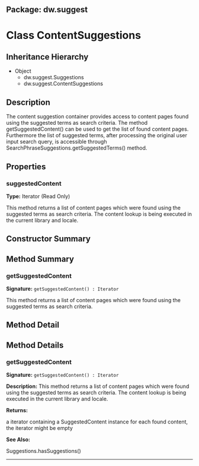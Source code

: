 ## Package: dw.suggest

# Class ContentSuggestions

## Inheritance Hierarchy

- Object
  - dw.suggest.Suggestions
  - dw.suggest.ContentSuggestions

## Description

The content suggestion container provides access to content pages found using the suggested terms as search criteria. The method getSuggestedContent() can be used to get the list of found content pages. Furthermore the list of suggested terms, after processing the original user input search query, is accessible through SearchPhraseSuggestions.getSuggestedTerms() method.

## Properties

### suggestedContent

**Type:** Iterator (Read Only)

This method returns a list of content pages which were found
 using the suggested terms as search criteria.
 The content lookup is being executed in the current library and locale.

## Constructor Summary

## Method Summary

### getSuggestedContent

**Signature:** `getSuggestedContent() : Iterator`

This method returns a list of content pages which were found using the suggested terms as search criteria.

## Method Detail

## Method Details

### getSuggestedContent

**Signature:** `getSuggestedContent() : Iterator`

**Description:** This method returns a list of content pages which were found using the suggested terms as search criteria. The content lookup is being executed in the current library and locale.

**Returns:**

a iterator containing a SuggestedContent instance for each found content, the iterator might be empty

**See Also:**

Suggestions.hasSuggestions()

---
